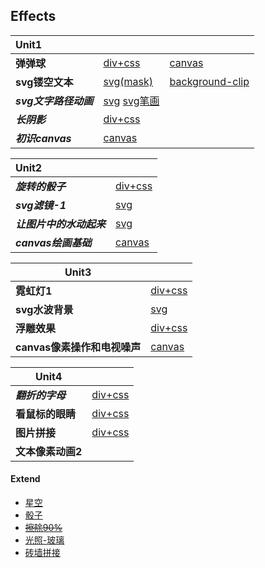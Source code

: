 ## Effects

| Unit1                 |                                                              |                                                              |
| :-------------------- | :----------------------------------------------------------- | :----------------------------------------------------------- |
| **弹弹球**            | [div+css](https://onethousandandtwentyfour.github.io/effects/unit1/%e5%bc%b9%e5%bc%b9%e7%90%83/) | [canvas](https://onethousandandtwentyfour.github.io/effects/unit1/%e5%bc%b9%e5%bc%b9%e7%90%83/canvas.html) |
| **svg镂空文本**       | [svg(mask)](https://onethousandandtwentyfour.github.io/effects/unit1/svg%e9%95%82%e7%a9%ba%e6%96%87%e6%9c%ac/index-1.html) | [background-clip](https://onethousandandtwentyfour.github.io/effects/unit1/svg%e9%95%82%e7%a9%ba%e6%96%87%e6%9c%ac/background-clip.html) |
| ***svg文字路径动画*** | [svg](https://onethousandandtwentyfour.github.io/effects/unit1/svg%e6%96%87%e5%ad%97%e8%b7%af%e5%be%84%e5%8a%a8%e7%94%bb)    [svg笔画](https://onethousandandtwentyfour.github.io/effects/unit1/svg%e6%96%87%e5%ad%97%e8%b7%af%e5%be%84%e5%8a%a8%e7%94%bb/index-1.html) |                                                              |
| ***长阴影***          | [div+css](https://onethousandandtwentyfour.github.io/effects/unit1/%E9%95%BF%E9%98%B4%E5%BD%B1) |                                                              |
| ***初识canvas***      | [canvas](https://onethousandandtwentyfour.github.io/effects/unit1/%e5%88%9d%e8%af%86canvas) |                                                              |



| Unit2                    |                                                              |
| :----------------------- | ------------------------------------------------------------ |
| ***旋转的骰子***         | [div+css](https://onethousandandtwentyfour.github.io/effects/unit2/骰子/) |
| ***svg滤镜-1***          | [svg](https://onethousandandtwentyfour.github.io/effects/unit2/svg滤镜-1) |
| ***让图片中的水动起来*** | [svg](https://onethousandandtwentyfour.github.io/effects/unit2/让图片中的水动起来) |
| ***canvas绘画基础***     | [canvas](https://onethousandandtwentyfour.github.io/effects/unit2/canvas绘画基础) |



| Unit3                        |      |
| ---------------------------- | ---- |
| **霓虹灯1**                  | [div+css](https://onethousandandtwentyfour.github.io/effects/unit3/%e9%9c%93%e8%99%b9%e7%81%af/index.html)     |
| **svg水波背景**              |  [svg](https://onethousandandtwentyfour.github.io/effects/unit3/svg%e6%b0%b4%e6%b3%a2%e8%83%8c%e6%99%af/index.html)  |
| **浮雕效果**         |  [div+css](https://onethousandandtwentyfour.github.io/effects/unit3/%e6%b5%ae%e9%9b%95%e6%95%88%e6%9e%9c/index.html)    |  
| **canvas像素操作和电视噪声** |  [canvas](https://onethousandandtwentyfour.github.io/effects/unit3/canvas%e5%99%aa%e5%a3%b0/index.html)    |



| Unit4            |                                                              |
| ---------------- | ------------------------------------------------------------ |
| ***翻折的字母*** | [div+css](https://onethousandandtwentyfour.github.io/effects/unit4/翻折的文字/) |
| **看鼠标的眼睛** | [div+css](https://onethousandandtwentyfour.github.io/effects/unit4/眼睛动画/)                                                            |
| **图片拼接**     | [div+css](https://onethousandandtwentyfour.github.io/effects/unit4/图片拼接/)                                                            |
| **文本像素动画2**  |                                                              |



#### Extend

- [星空](https://onethousandandtwentyfour.github.io/effects/extend/星空/)
- [骰子](https://onethousandandtwentyfour.github.io/effects/extend/骰子/)
- [~~擦除90%~~](https://onethousandandtwentyfour.github.io/effects/unit1/初识canvas/cachu.html)
- [光照-玻璃](https://onethousandandtwentyfour.github.io/effects/extend/光照-玻璃/)
- [砖墙拼接](https://onethousandandtwentyfour.github.io/effects/extend/砖墙拼接/)

